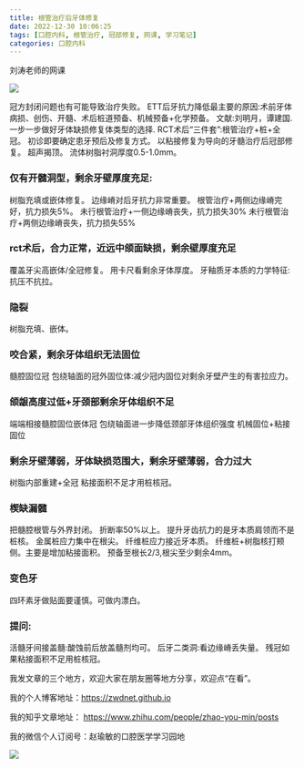 ```yaml
---
title: 根管治疗后牙体修复
date: 2022-12-30 10:06:25
tags: [口腔内科, 根管治疗, 冠部修复, 网课, 学习笔记]
categories: 口腔内科
---
```

刘涛老师的网课

![](https://zymblog-1258069789.cos.ap-chengdu.myqcloud.com/blog0347-ett/01.jpg)


冠方封闭问题也有可能导致治疗失败。
ETT后牙抗力降低最主要的原因:术前牙体病损、创伤、开髓、术后桩道预备、机械预备+化学预备。
文献:刘明月，谭建国.一步一步做好牙体缺损修复体类型的选择.
RCT术后“三件套”:根管治疗+桩+全冠。
初诊即要确定患牙预后及修复方式。
以粘接修复为导向的牙髓治疗后冠部修复。
超声揭顶。
流体树脂衬洞厚度0.5-1.0mm。
### 仅有开髓洞型，剩余牙壁厚度充足:
树脂充填或嵌体修复。
边缘嵴对后牙抗力非常重要。
根管治疗+两侧边缘嵴完好，抗力损失5%。
未行根管治疗+一侧边缘嵴丧失，抗力损失30%
未行根管治疗+两侧边缘嵴丧失，抗力损失55%
### rct术后，合力正常，近远中颌面缺损，剩余壁厚度充足
覆盖牙尖高嵌体/全冠修复。
用卡尺看剩余牙体厚度。
牙釉质牙本质的力学特征:抗压不抗拉。
### 隐裂
树脂充填、嵌体。
### 咬合紧，剩余牙体组织无法固位
髓腔固位冠
包绕轴面的冠外固位体:减少冠内固位对剩余牙壁产生的有害拉应力。
### 颌龈高度过低+牙颈部剩余牙体组织不足
端端相接髓腔固位嵌体冠
包绕轴面进一步降低颈部牙体组织强度
机械固位+粘接固位
### 剩余牙壁薄弱，牙体缺损范围大，剩余牙壁薄弱，合力过大
树脂内部重建+全冠
粘接面积不足才用桩核冠。
### 楔缺漏髓
把髓腔根管与外界封闭。
折断率50%以上。
提升牙齿抗力的是牙本质肩领而不是桩核。
金属桩应力集中在根尖。
纤维桩应力接近牙本质。
纤维桩+树脂核打颊侧。主要是增加粘接面积。
预备至根长2/3,根尖至少剩余4mm。
### 变色牙
四环素牙做贴面要谨慎。可做内漂白。

### 提问:
活髓牙间接盖髓:酸蚀前后放盖髓剂均可。
后牙二类洞:看边缘嵴丢失量。
残冠如果粘接面积不足用桩核冠。



我发文章的三个地方，欢迎大家在朋友圈等地方分享，欢迎点“在看”。

我的个人博客地址：https://zwdnet.github.io

我的知乎文章地址： https://www.zhihu.com/people/zhao-you-min/posts

我的微信个人订阅号：赵瑜敏的口腔医学学习园地

![](https://zymblog-1258069789.cos.ap-chengdu.myqcloud.com/other/wx.jpg)

